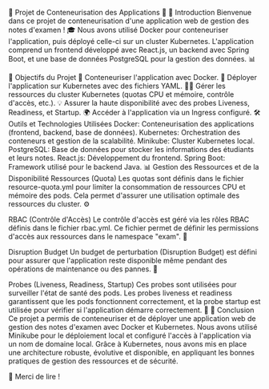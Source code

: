 🚀 Projet de Conteneurisation des Applications 🎯
🌟 Introduction
Bienvenue dans ce projet de conteneurisation d'une application web de gestion des notes d'examen ! 🎓
Nous avons utilisé Docker pour conteneuriser l'application, puis déployé celle-ci sur un cluster Kubernetes. L'application comprend un frontend développé avec React.js, un backend avec Spring Boot, et une base de données PostgreSQL pour la gestion des données. 📊

🎯 Objectifs du Projet
🐳 Conteneuriser l'application avec Docker.
🚀 Déployer l'application sur Kubernetes avec des fichiers YAML.
🧑‍💻 Gérer les ressources du cluster Kubernetes (quotas CPU et mémoire, contrôle d'accès, etc.).
💡 Assurer la haute disponibilité avec des probes Liveness, Readiness, et Startup.
🌍 Accéder à l'application via un Ingress configuré.
🛠️ Outils et Technologies Utilisées
Docker: Conteneurisation des applications (frontend, backend, base de données).
Kubernetes: Orchestration des conteneurs et gestion de la scalabilité.
Minikube: Cluster Kubernetes local.
PostgreSQL: Base de données pour stocker les informations des étudiants et leurs notes.
React.js: Développement du frontend.
Spring Boot: Framework utilisé pour le backend Java.
📊 Gestion des Ressources et de la Disponibilité
Ressources (Quota)
Les quotas sont définis dans le fichier resource-quota.yml pour limiter la consommation de ressources CPU et mémoire des pods. Cela permet d'assurer une utilisation optimale des ressources du cluster. ⚙️

RBAC (Contrôle d'Accès)
Le contrôle d'accès est géré via les rôles RBAC définis dans le fichier rbac.yml. Ce fichier permet de définir les permissions d'accès aux ressources dans le namespace "exam". 🔑

Disruption Budget
Un budget de perturbation (Disruption Budget) est défini pour assurer que l'application reste disponible même pendant des opérations de maintenance ou des pannes. 💪

Probes (Liveness, Readiness, Startup)
Ces probes sont utilisées pour surveiller l'état de santé des pods. Les probes liveness et readiness garantissent que les pods fonctionnent correctement, et la probe startup est utilisée pour vérifier si l'application démarre correctement. 🚨
📝 Conclusion
Ce projet a permis de conteneuriser et de déployer une application web de gestion des notes d'examen avec Docker et Kubernetes. Nous avons utilisé Minikube pour le déploiement local et configuré l'accès à l'application via un nom de domaine local. Grâce à Kubernetes, nous avons mis en place une architecture robuste, évolutive et disponible, en appliquant les bonnes pratiques de gestion des ressources et de sécurité.

🎉 Merci de lire ! 
